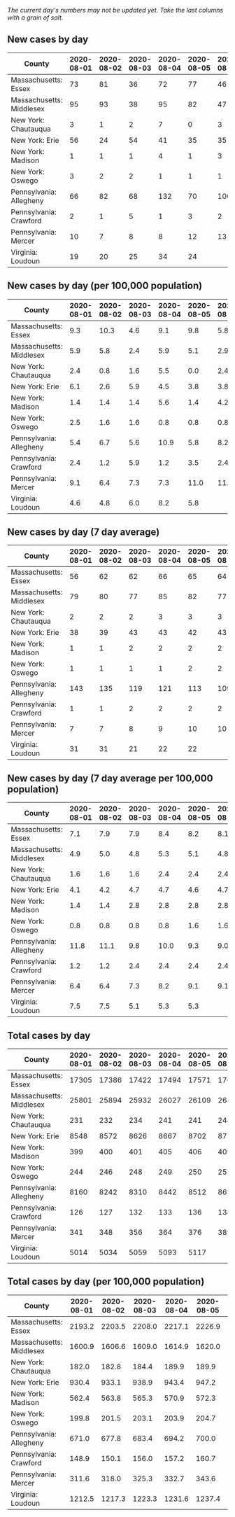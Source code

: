 _The current day's numbers may not be updated yet. Take the last columns with a grain of salt._
## New cases by day

| County | 2020-08-01 | 2020-08-02 | 2020-08-03 | 2020-08-04 | 2020-08-05 | 2020-08-06 | 2020-08-07 |
| --- | --- | --- | --- | --- | --- | --- | --- |
| Massachusetts: Essex | 73 | 81 | 36 | 72 | 77 | 46 |  |
| Massachusetts: Middlesex | 95 | 93 | 38 | 95 | 82 | 47 |  |
| New York: Chautauqua | 3 | 1 | 2 | 7 | 0 | 3 |  |
| New York: Erie | 56 | 24 | 54 | 41 | 35 | 35 |  |
| New York: Madison | 1 | 1 | 1 | 4 | 1 | 3 |  |
| New York: Oswego | 3 | 2 | 2 | 1 | 1 | 1 |  |
| Pennsylvania: Allegheny | 66 | 82 | 68 | 132 | 70 | 100 |  |
| Pennsylvania: Crawford | 2 | 1 | 5 | 1 | 3 | 2 |  |
| Pennsylvania: Mercer | 10 | 7 | 8 | 8 | 12 | 13 |  |
| Virginia: Loudoun | 19 | 20 | 25 | 34 | 24 |  |  |

## New cases by day (per 100,000 population)

| County | 2020-08-01 | 2020-08-02 | 2020-08-03 | 2020-08-04 | 2020-08-05 | 2020-08-06 | 2020-08-07 |
| --- | --- | --- | --- | --- | --- | --- | --- |
| Massachusetts: Essex | 9.3 | 10.3 | 4.6 | 9.1 | 9.8 | 5.8 |  |
| Massachusetts: Middlesex | 5.9 | 5.8 | 2.4 | 5.9 | 5.1 | 2.9 |  |
| New York: Chautauqua | 2.4 | 0.8 | 1.6 | 5.5 | 0.0 | 2.4 |  |
| New York: Erie | 6.1 | 2.6 | 5.9 | 4.5 | 3.8 | 3.8 |  |
| New York: Madison | 1.4 | 1.4 | 1.4 | 5.6 | 1.4 | 4.2 |  |
| New York: Oswego | 2.5 | 1.6 | 1.6 | 0.8 | 0.8 | 0.8 |  |
| Pennsylvania: Allegheny | 5.4 | 6.7 | 5.6 | 10.9 | 5.8 | 8.2 |  |
| Pennsylvania: Crawford | 2.4 | 1.2 | 5.9 | 1.2 | 3.5 | 2.4 |  |
| Pennsylvania: Mercer | 9.1 | 6.4 | 7.3 | 7.3 | 11.0 | 11.9 |  |
| Virginia: Loudoun | 4.6 | 4.8 | 6.0 | 8.2 | 5.8 |  |  |

## New cases by day (7 day average)

| County | 2020-08-01 | 2020-08-02 | 2020-08-03 | 2020-08-04 | 2020-08-05 | 2020-08-06 | 2020-08-07 |
| --- | --- | --- | --- | --- | --- | --- | --- |
| Massachusetts: Essex | 56 | 62 | 62 | 66 | 65 | 64 |  |
| Massachusetts: Middlesex | 79 | 80 | 77 | 85 | 82 | 77 |  |
| New York: Chautauqua | 2 | 2 | 2 | 3 | 3 | 3 |  |
| New York: Erie | 38 | 39 | 43 | 43 | 42 | 43 |  |
| New York: Madison | 1 | 1 | 2 | 2 | 2 | 2 |  |
| New York: Oswego | 1 | 1 | 1 | 1 | 2 | 2 |  |
| Pennsylvania: Allegheny | 143 | 135 | 119 | 121 | 113 | 109 |  |
| Pennsylvania: Crawford | 1 | 1 | 2 | 2 | 2 | 2 |  |
| Pennsylvania: Mercer | 7 | 7 | 8 | 9 | 10 | 10 |  |
| Virginia: Loudoun | 31 | 31 | 21 | 22 | 22 |  |  |

## New cases by day (7 day average per 100,000 population)

| County | 2020-08-01 | 2020-08-02 | 2020-08-03 | 2020-08-04 | 2020-08-05 | 2020-08-06 | 2020-08-07 |
| --- | --- | --- | --- | --- | --- | --- | --- |
| Massachusetts: Essex | 7.1 | 7.9 | 7.9 | 8.4 | 8.2 | 8.1 |  |
| Massachusetts: Middlesex | 4.9 | 5.0 | 4.8 | 5.3 | 5.1 | 4.8 |  |
| New York: Chautauqua | 1.6 | 1.6 | 1.6 | 2.4 | 2.4 | 2.4 |  |
| New York: Erie | 4.1 | 4.2 | 4.7 | 4.7 | 4.6 | 4.7 |  |
| New York: Madison | 1.4 | 1.4 | 2.8 | 2.8 | 2.8 | 2.8 |  |
| New York: Oswego | 0.8 | 0.8 | 0.8 | 0.8 | 1.6 | 1.6 |  |
| Pennsylvania: Allegheny | 11.8 | 11.1 | 9.8 | 10.0 | 9.3 | 9.0 |  |
| Pennsylvania: Crawford | 1.2 | 1.2 | 2.4 | 2.4 | 2.4 | 2.4 |  |
| Pennsylvania: Mercer | 6.4 | 6.4 | 7.3 | 8.2 | 9.1 | 9.1 |  |
| Virginia: Loudoun | 7.5 | 7.5 | 5.1 | 5.3 | 5.3 |  |  |

## Total cases by day

| County | 2020-08-01 | 2020-08-02 | 2020-08-03 | 2020-08-04 | 2020-08-05 | 2020-08-06 | 2020-08-07 |
| --- | --- | --- | --- | --- | --- | --- | --- |
| Massachusetts: Essex | 17305 | 17386 | 17422 | 17494 | 17571 | 17617 |  |
| Massachusetts: Middlesex | 25801 | 25894 | 25932 | 26027 | 26109 | 26156 |  |
| New York: Chautauqua | 231 | 232 | 234 | 241 | 241 | 244 |  |
| New York: Erie | 8548 | 8572 | 8626 | 8667 | 8702 | 8737 |  |
| New York: Madison | 399 | 400 | 401 | 405 | 406 | 409 |  |
| New York: Oswego | 244 | 246 | 248 | 249 | 250 | 251 |  |
| Pennsylvania: Allegheny | 8160 | 8242 | 8310 | 8442 | 8512 | 8612 |  |
| Pennsylvania: Crawford | 126 | 127 | 132 | 133 | 136 | 138 |  |
| Pennsylvania: Mercer | 341 | 348 | 356 | 364 | 376 | 389 |  |
| Virginia: Loudoun | 5014 | 5034 | 5059 | 5093 | 5117 |  |  |

## Total cases by day (per 100,000 population)

| County | 2020-08-01 | 2020-08-02 | 2020-08-03 | 2020-08-04 | 2020-08-05 | 2020-08-06 | 2020-08-07 |
| --- | --- | --- | --- | --- | --- | --- | --- |
| Massachusetts: Essex | 2193.2 | 2203.5 | 2208.0 | 2217.1 | 2226.9 | 2232.7 |  |
| Massachusetts: Middlesex | 1600.9 | 1606.6 | 1609.0 | 1614.9 | 1620.0 | 1622.9 |  |
| New York: Chautauqua | 182.0 | 182.8 | 184.4 | 189.9 | 189.9 | 192.3 |  |
| New York: Erie | 930.4 | 933.1 | 938.9 | 943.4 | 947.2 | 951.0 |  |
| New York: Madison | 562.4 | 563.8 | 565.3 | 570.9 | 572.3 | 576.5 |  |
| New York: Oswego | 199.8 | 201.5 | 203.1 | 203.9 | 204.7 | 205.6 |  |
| Pennsylvania: Allegheny | 671.0 | 677.8 | 683.4 | 694.2 | 700.0 | 708.2 |  |
| Pennsylvania: Crawford | 148.9 | 150.1 | 156.0 | 157.2 | 160.7 | 163.1 |  |
| Pennsylvania: Mercer | 311.6 | 318.0 | 325.3 | 332.7 | 343.6 | 355.5 |  |
| Virginia: Loudoun | 1212.5 | 1217.3 | 1223.3 | 1231.6 | 1237.4 |  |  |
